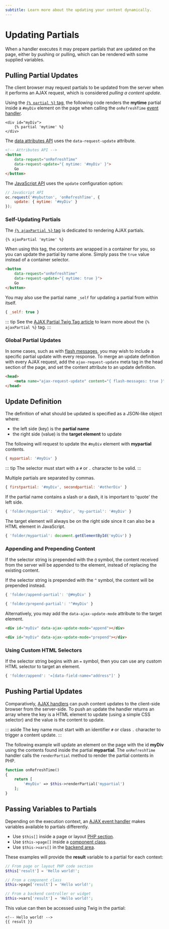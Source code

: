 ```yaml
---
subtitle: Learn more about the updating your content dynamically.
---
```

# Updating Partials

When a handler executes it may prepare partials that are updated on the page, either by pushing or pulling, which can be rendered with some supplied variables.

## Pulling Partial Updates

The client browser may request partials to be updated from the server when it performs an AJAX request, which is considered *pulling a content update*.

Using the [`{% partial %}` tag](../../markup/tag/partial.md), the following code renders the **mytime** partial inside a `#myDiv` element on the page when calling the `onRefreshTime` [event handler](./handlers.md).

```twig
<div id="myDiv">
    {% partial 'mytime' %}
</div>
```

The [data attributes API](./attributes-api.md) uses the `data-request-update` attribute.

```html
<!-- Attributes API -->
<button
    data-request="onRefreshTime"
    data-request-update="{ mytime: '#myDiv' }">
    Go
</button>
```

The [JavaScript API](./javascript-api.md) uses the `update` configuration option:

```js
// JavaScript API
oc.request('#mybutton', 'onRefreshTime', {
    update: { mytime: '#myDiv' }
});
```

### Self-Updating Partials

The [`{% ajaxPartial %}` tag](../../markup/tag/ajax-partial.md) is dedicated to rendering AJAX partials.

```twig
{% ajaxPartial 'mytime' %}
```

When using this tag, the contents are wrapped in a container for you, so you can update the partial by name alone. Simply pass the `true` value instead of a container selector.

```html
<button
    data-request="onRefreshTime"
    data-request-update="{ mytime: true }">
    Go
</button>
```

You may also use the partial name `_self` for updating a partial from within itself.

```js
{ _self: true }
```

::: tip
See the [AJAX Partial Twig Tag article](../../markup/tag/ajax-partial.md) to learn more about the `{% ajaxPartial %}` tag.
:::

### Global Partial Updates

In some cases, such as with [flash messages](../../cms/features/flash-messages.md), you may wish to include a specific partial update with every response. To merge an update definition with every AJAX request, add the `ajax-request-update` meta tag in the head section of the page, and set the content attribute to an update definition.

```html
<head>
    <meta name="ajax-request-update" content="{ flash-messages: true }" />
</head>
```

## Update Definition

The definition of what should be updated is specified as a JSON-like object where:

- the left side (key) is the **partial name**
- the right side (value) is the **target element** to update

The following will request to update the `#myDiv` element with **mypartial** contents.

```js
{ mypartial: '#myDiv' }
```

::: tip
The selector must start with a `#` or `.` character to be valid.
:::

Multiple partials are separated by commas.

```js
{ firstpartial: '#myDiv', secondpartial: '#otherDiv' }
```

If the partial name contains a slash or a dash, it is important to 'quote' the left side.

```js
{ 'folder/mypartial': '#myDiv', 'my-partial': '#myDiv' }
```

The target element will always be on the right side since it can also be a HTML element in JavaScript.

```js
{ 'folder/mypartial': document.getElementById('myDiv') }
```

### Appending and Prepending Content

If the selector string is prepended with the `@` symbol, the content received from the server will be appended to the element, instead of replacing the existing content.

If the selector string is prepended with the `^` symbol, the content will be prepended instead.

```js
{ 'folder/append-partial': '@#myDiv' }

{ 'folder/prepend-partial': '^#myDiv' }
```

Alternatively, you may add the `data-ajax-update-mode` attribute to the target element.

```html
<div id="myDiv" data-ajax-update-mode="append"></div>

<div id="myDiv" data-ajax-update-mode="prepend"></div>
```

### Using Custom HTML Selectors

If the selector string begins with an `=` symbol, then you can use any custom HTML selector to target an element.

```js
{ 'folder/append': '=[data-field-name="address"]' }
```

## Pushing Partial Updates

Comparatively, [AJAX handlers](./handlers.md) can push content updates to the client-side browser from the server-side. To push an update the handler returns an array where the key is a HTML element to update (using a simple CSS selector) and the value is the content to update.

::: aside
The key name must start with an identifier `#` or class `.` character to trigger a content update.
:::

The following example will update an element on the page with the id **myDiv** using the contents found inside the partial **mypartial**. The `onRefreshTime` handler calls the `renderPartial` method to render the partial contents in PHP.

```php
function onRefreshTime()
{
    return [
        '#myDiv' => $this->renderPartial('mypartial')
    ];
}
```

## Passing Variables to Partials

Depending on the execution context, an [AJAX event handler](./handlers.md) makes variables available to partials differently.

- Use `$this[]` inside a page or layout [PHP section](../themes/themes.md).
- Use `$this->page[]` inside a [component class](../themes/components.md).
- Use `$this->vars[]` in the [backend area](../../extend/system/controllers.md).

These examples will provide the **result** variable to a partial for each context:

```php
// From page or layout PHP code section
$this['result'] = 'Hello world!';

// From a component class
$this->page['result'] = 'Hello world!';

// From a backend controller or widget
$this->vars['result'] = 'Hello world!';
```

This value can then be accessed using Twig in the partial:

```twig
<!-- Hello world! -->
{{ result }}
```
